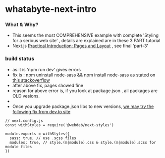 # whatabyte-next-intro

### What & Why?
 - This seems the most COMPREHENSIVE example with complete 'Styling for a serious web site' , details are explained  are in these 3 PART tutorial
 - Next.js [Practical Introduction: Pages and Layout](https://auth0.com/blog/next-js-practical-introduction-for-react-developers-part-1/) , see final 'part-3'
 
### build status
 - as it is 'npm run dev' gives errors
 - fix is : npm uninstall node-sass && npm install node-sass [as stated on this stackoverflow](https://stackoverflow.com/questions/37415134/error-node-sass-does-not-yet-support-your-current-environment-windows-64-bit-w)
 - after above fix, pages showed fine
 - reason for above error is, if you look at package.json , all packages are OLD vesions.
 -
 - Once you upgrade package.json libs to new versions, [we may try the following fix from dev.to site](https://dev.to/vladymyrpylypchatin/comment/m7fg)
```
// next.config.js
const withStyles = require('@webdeb/next-styles')

module.exports = withStyles({
  sass: true, // use .scss files
  modules: true, // style.(m|module).css & style.(m|module).scss for module files
})
```
